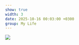 ```yaml
---
show: true
width: 3
date: 2025-10-16 00:03:00 +0300
group: My Life
---
```

<div>
    <img data-src="{{ '/assets/images/etc/mylife/F7zzTmIWkAAPhSg.jpg' | relative_url }}" class="lazy w-100 rounded-xl" src="{{ '/assets/images/empty_300x200.png' | relative_url }}">
</div>
